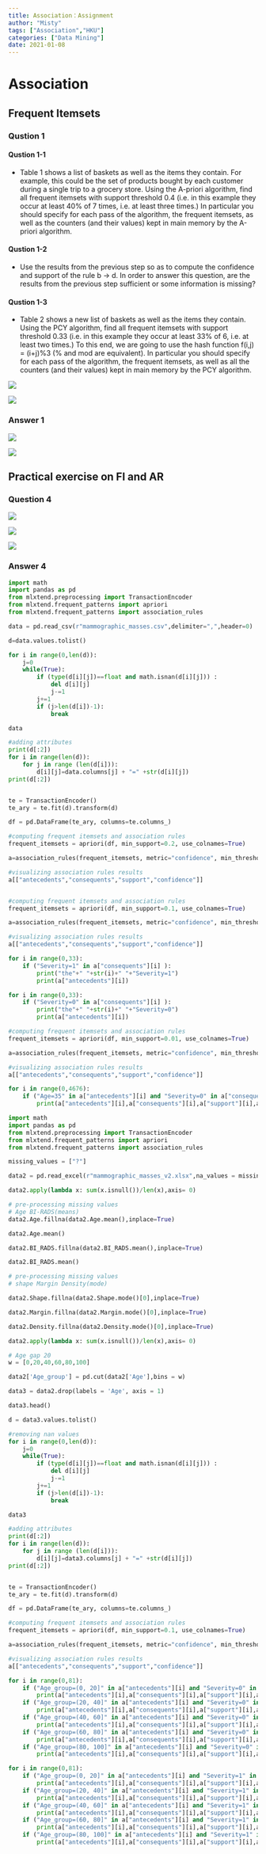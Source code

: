 ```yaml
---
title: Association：Assignment
author: "Misty"
tags: ["Association","HKU"]
categories: ["Data Mining"]
date: 2021-01-08
---
```


# Association

## Frequent Itemsets

### Qustion 1

#### Qustion 1-1
* Table 1 shows a list of baskets as well as the items they contain. For example, this could be the set of products bought by each customer during a single trip to a grocery store. Using the A-priori algorithm, find all frequent itemsets with support threshold 0.4 (i.e. in this example they occur at least 40% of 7 times, i.e. at least three times.) In particular you should specify for each pass of the algorithm, the frequent itemsets, as well as the counters (and their values) kept in main memory by the A-priori algorithm.

#### Qustion 1-2
* Use the results from the previous step so as to compute the confidence and support of the rule b → d. In order to answer this question, are the results from the previous step sufficient or some information is missing?

#### Qustion 1-3
* Table 2 shows a new list of baskets as well as the items they contain. Using the PCY algorithm, find all frequent itemsets with support threshold 0.33 (i.e. in this example they occur at least 33% of 6, i.e. at least two times.) To this end, we are going to use the hash function f(i,j) = (i+j)%3 (% and mod are equivalent). In particular you should specify for each pass of the algorithm, the frequent itemsets, as well as all the counters (and their values) kept in main memory by the PCY algorithm.

![](https://raw.githubusercontent.com/M1styDay/image_hosting/master/hugo_images/20210313234142.png)

![](https://raw.githubusercontent.com/M1styDay/image_hosting/master/hugo_images/20210313234207.png)

### Answer 1

![](https://raw.githubusercontent.com/M1styDay/image_hosting/master/hugo_images/20210316162335.png)

![](https://raw.githubusercontent.com/M1styDay/image_hosting/master/hugo_images/20210316162403.png)

## Practical exercise on FI and AR

### Question 4

![](https://raw.githubusercontent.com/M1styDay/image_hosting/master/hugo_images/20210316162615.png)

![](https://raw.githubusercontent.com/M1styDay/image_hosting/master/hugo_images/20210316164248.png)

![](https://raw.githubusercontent.com/M1styDay/image_hosting/master/hugo_images/20210316164324.png)

### Answer 4

```python
import math
import pandas as pd
from mlxtend.preprocessing import TransactionEncoder
from mlxtend.frequent_patterns import apriori
from mlxtend.frequent_patterns import association_rules

data = pd.read_csv(r"mammographic_masses.csv",delimiter=",",header=0)

d=data.values.tolist()

for i in range(0,len(d)):
    j=0
    while(True):
        if (type(d[i][j])==float and math.isnan(d[i][j])) :
            del d[i][j]
            j-=1
        j+=1
        if (j>len(d[i])-1):
            break

data

#adding attributes
print(d[:2])
for i in range(len(d)):
    for j in range (len(d[i])):
        d[i][j]=data.columns[j] + "=" +str(d[i][j])
print(d[:2])


te = TransactionEncoder()
te_ary = te.fit(d).transform(d)

df = pd.DataFrame(te_ary, columns=te.columns_)

#computing frequent itemsets and association rules
frequent_itemsets = apriori(df, min_support=0.2, use_colnames=True)

a=association_rules(frequent_itemsets, metric="confidence", min_threshold=0.9)

#visualizing association rules results
a[["antecedents","consequents","support","confidence"]]


#computing frequent itemsets and association rules
frequent_itemsets = apriori(df, min_support=0.1, use_colnames=True)

a=association_rules(frequent_itemsets, metric="confidence", min_threshold=0.9)

#visualizing association rules results
a[["antecedents","consequents","support","confidence"]]

for i in range(0,33):
    if ("Severity=1" in a["consequents"][i] ):
        print("the"+" "+str(i)+" "+"Severity=1")
        print(a["antecedents"][i])

for i in range(0,33):
    if ("Severity=0" in a["consequents"][i] ):
        print("the"+" "+str(i)+" "+"Severity=0")
        print(a["antecedents"][i])

#computing frequent itemsets and association rules
frequent_itemsets = apriori(df, min_support=0.01, use_colnames=True)

a=association_rules(frequent_itemsets, metric="confidence", min_threshold=0.01)

#visualizing association rules results
a[["antecedents","consequents","support","confidence"]]

for i in range(0,4676):
    if ("Age=35" in a["antecedents"][i] and "Severity=0" in a["consequents"][i] ):
        print(a["antecedents"][i],a["consequents"][i],a["support"][i],a["confidence"][i])

```

```python
import math
import pandas as pd
from mlxtend.preprocessing import TransactionEncoder
from mlxtend.frequent_patterns import apriori
from mlxtend.frequent_patterns import association_rules

missing_values = ["?"]

data2 = pd.read_excel(r"mammographic_masses_v2.xlsx",na_values = missing_values)

data2.apply(lambda x: sum(x.isnull())/len(x),axis= 0) 

# pre-processing missing values
# Age BI-RADS(means)
data2.Age.fillna(data2.Age.mean(),inplace=True) 

data2.Age.mean()

data2.BI_RADS.fillna(data2.BI_RADS.mean(),inplace=True) 

data2.BI_RADS.mean()

# pre-processing missing values
# shape Margin Density(mode)

data2.Shape.fillna(data2.Shape.mode()[0],inplace=True) 

data2.Margin.fillna(data2.Margin.mode()[0],inplace=True) 

data2.Density.fillna(data2.Density.mode()[0],inplace=True)  

data2.apply(lambda x: sum(x.isnull())/len(x),axis= 0)

# Age gap 20
w = [0,20,40,60,80,100]

data2['Age_group'] = pd.cut(data2['Age'],bins = w)

data3 = data2.drop(labels = 'Age', axis = 1)

data3.head()

d = data3.values.tolist()

#removing nan values
for i in range(0,len(d)):
    j=0
    while(True):
        if (type(d[i][j])==float and math.isnan(d[i][j])) :
            del d[i][j]
            j-=1
        j+=1
        if (j>len(d[i])-1):
            break

data3

#adding attributes
print(d[:2])
for i in range(len(d)):
    for j in range (len(d[i])):
        d[i][j]=data3.columns[j] + "=" +str(d[i][j])
print(d[:2])


te = TransactionEncoder()
te_ary = te.fit(d).transform(d)

df = pd.DataFrame(te_ary, columns=te.columns_)

#computing frequent itemsets and association rules
frequent_itemsets = apriori(df, min_support=0.1, use_colnames=True)

a=association_rules(frequent_itemsets, metric="confidence", min_threshold=0.9)

#visualizing association rules results
a[["antecedents","consequents","support","confidence"]]

for i in range(0,81):
    if ("Age_group=(0, 20]" in a["antecedents"][i] and "Severity=0" in a["consequents"][i]):
        print(a["antecedents"][i],a["consequents"][i],a["support"][i],a["confidence"][i])
    if ("Age_group=(20, 40]" in a["antecedents"][i] and "Severity=0" in a["consequents"][i]):
        print(a["antecedents"][i],a["consequents"][i],a["support"][i],a["confidence"][i])
    if ("Age_group=(40, 60]" in a["antecedents"][i] and "Severity=0" in a["consequents"][i]):
        print(a["antecedents"][i],a["consequents"][i],a["support"][i],a["confidence"][i])
    if ("Age_group=(60, 80]" in a["antecedents"][i] and "Severity=0" in a["consequents"][i]):
        print(a["antecedents"][i],a["consequents"][i],a["support"][i],a["confidence"][i])
    if ("Age_group=(80, 100]" in a["antecedents"][i] and "Severity=0" in a["consequents"][i]):
        print(a["antecedents"][i],a["consequents"][i],a["support"][i],a["confidence"][i])

for i in range(0,81):
    if ("Age_group=(0, 20]" in a["antecedents"][i] and "Severity=1" in a["consequents"][i]):
        print(a["antecedents"][i],a["consequents"][i],a["support"][i],a["confidence"][i])
    if ("Age_group=(20, 40]" in a["antecedents"][i] and "Severity=1" in a["consequents"][i]):
        print(a["antecedents"][i],a["consequents"][i],a["support"][i],a["confidence"][i])
    if ("Age_group=(40, 60]" in a["antecedents"][i] and "Severity=1" in a["consequents"][i]):
        print(a["antecedents"][i],a["consequents"][i],a["support"][i],a["confidence"][i])
    if ("Age_group=(60, 80]" in a["antecedents"][i] and "Severity=1" in a["consequents"][i]):
        print(a["antecedents"][i],a["consequents"][i],a["support"][i],a["confidence"][i])
    if ("Age_group=(80, 100]" in a["antecedents"][i] and "Severity=1" in a["consequents"][i]):
        print(a["antecedents"][i],a["consequents"][i],a["support"][i],a["confidence"][i])
```